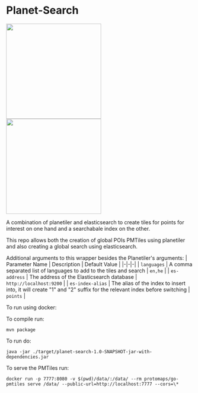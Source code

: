 # Planet-Search

<img src="https://github.com/user-attachments/assets/ab2b8b66-5b0c-43ef-b330-543416c10f8a" height="256" /> <img src="https://github.com/user-attachments/assets/c3a9b1e9-34dc-45cf-a981-d60d80d961cf" height="256" />

A combination of planetiler and elasticsearch to create tiles for points for interest on one hand and a searchabale index on the other.

This repo allows both the creation of global POIs PMTiles using planetiler and also creating a global search using elasticsearch.

Additional arguments to this wrapper besides the Planetiler's arguments:
| Parameter Name | Description | Default Value |
|-|-|-|
| `languages` | A comma separated list of languages to add to the tiles and search | `en,he` |
| `es-address` | The address of the Elasticsearch database | `http://localhost:9200` |
| `es-index-alias` | The alias of the index to insert into, it will create "1" and "2" suffix for the relevant index before switching | `points` |

To run using docker:



To compile run:

`mvn package`

To run do:

`java -jar ./target/planet-search-1.0-SNAPSHOT-jar-with-dependencies.jar`

To serve the PMTiles run:

`docker run -p 7777:8080 -v $(pwd)/data/:/data/ --rm protomaps/go-pmtiles serve /data/ --public-url=http://localhost:7777 --cors=\*`

